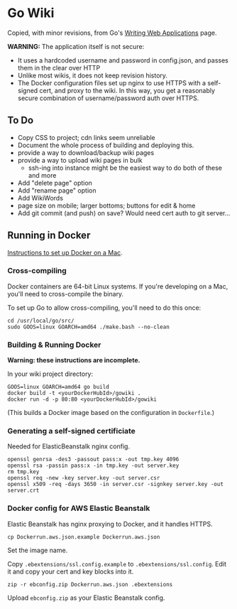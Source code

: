 # Go Wiki

Copied, with minor revisions, from Go's [Writing Web Applications](https://golang.org/doc/articles/wiki/) page.

**WARNING:** The application itself is not secure:
* It uses a hardcoded username and password in config.json, and passes them in the clear over HTTP
* Unlike most wikis, it does not keep revision history.
* The Docker configuration files set up nginx to use HTTPS with a self-signed cert, and proxy to the wiki. In this way, you get a reasonably secure combination of username/password auth over HTTPS.

## To Do
* Copy CSS to project; cdn links seem unreliable
* Document the whole process of building and deploying this.
* provide a way to download/backup wiki pages
* provide a way to upload wiki pages in bulk
    * ssh-ing into instance might be the easiest way to do both of these and more
* Add "delete page" option
* Add "rename page" option
* Add WikiWords
* page size on mobile; larger bottoms; buttons for edit & home
* Add git commit (and push) on save? Would need cert auth to git server...

## Running in Docker

[Instructions to set up Docker on a Mac](http://docs.docker.com/installation/mac/).

### Cross-compiling
Docker containers are 64-bit Linux systems. If you're developing on a Mac, you'll need to cross-compile the binary.

To set up Go to allow cross-compiling, you'll need to do this once:
```
cd /usr/local/go/src/
sudo GOOS=linux GOARCH=amd64 ./make.bash --no-clean
```

### Building & Running Docker
**Warning: these instructions are incomplete.**

In your wiki project directory:
```
GOOS=linux GOARCH=amd64 go build
docker build -t <yourDockerHubId>/gowiki .
docker run -d -p 80:80 <yourDockerHubId>/gowiki
```
(This builds a Docker image based on the configuration in `Dockerfile`.)

### Generating a self-signed certificiate
Needed for ElasticBeanstalk nginx config.
```
openssl genrsa -des3 -passout pass:x -out tmp.key 4096
openssl rsa -passin pass:x -in tmp.key -out server.key
rm tmp.key
openssl req -new -key server.key -out server.csr
openssl x509 -req -days 3650 -in server.csr -signkey server.key -out server.crt
```

### Docker config for AWS Elastic Beanstalk
Elastic Beanstalk has nginx proxying to Docker, and it handles HTTPS.
```
cp Dockerrun.aws.json.example Dockerrun.aws.json
```
Set the image name.

Copy `.ebextensions/ssl.config.example` to `.ebextensions/ssl.config`. Edit it and copy your cert and key blocks into it.
```
zip -r ebconfig.zip Dockerrun.aws.json .ebextensions
```
Upload `ebconfig.zip` as your Elastic Beanstalk config.
